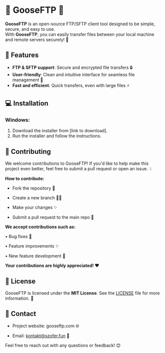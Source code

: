 # 🌟 **GooseFTP** 🌟

**GooseFTP** is an open-source FTP/SFTP client tool designed to be simple, secure, and easy to use.  
With **GooseFTP**, you can easily transfer files between your local machine and remote servers securely! 🚀

## 🚀 Features
- **FTP & SFTP support**: Secure and encrypted file transfers 🔒
- **User-friendly**: Clean and intuitive interface for seamless file management 📂
- **Fast and efficient**: Quick transfers, even with large files ⚡

## 💻 Installation

### Windows:
1. Download the installer from [link to download].
2. Run the installer and follow the instructions.


## 🤝 Contributing

We welcome contributions to GooseFTP! If you'd like to help make this project even better, feel free to submit a pull request or open an issue. 💡

**How to contribute:**
- Fork the repository 🍴

- Create a new branch 🧑‍💻

- Make your changes ✨

- Submit a pull request to the main repo 🔄

**We accept contributions such as:**

• Bug fixes 🐞

• Feature improvements ✨

• New feature development 🚀

**Your contributions are highly appreciated! ❤️**

## 📜 License
GooseFTP is licensed under the **MIT License**. See the [LICENSE](https://github.com/Bleee411/GooseFTP/blob/main/LICENSE) file for more information. 📝

## 💬 Contact
- Project website: gooseftp.com 🌐

- Email: kontakt@szofer.fun 📧

Feel free to reach out with any questions or feedback! 😊
